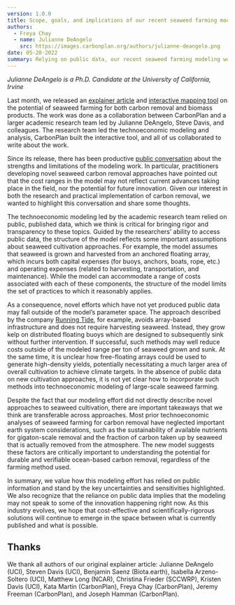 ```yaml
---
version: 1.0.0
title: Scope, goals, and implications of our recent seaweed farming modeling work
authors:
  - Freya Chay
  - name: Julianne DeAngelo
    src: https://images.carbonplan.org/authors/julianne-deangelo.png
date: 05-20-2022
summary: Relying on public data, our recent seaweed farming modeling work made key assumptions about seaweed cultivation. We summarize why making these assumptions was necessary, and why as a result the modeled costs may not capture current advances taking place in the field.
---
```


_<Secondary>Julianne DeAngelo is a Ph.D. Candidate at the University of California, Irvine</Secondary>_

Last month, we released an [explainer article](https://carbonplan.org/research/seaweed-farming-explainer) and [interactive mapping tool](https://carbonplan.org/research/seaweed-farming) on the potential of seaweed farming for both carbon removal and biomass products. The work was done as a collaboration between CarbonPlan and a larger academic research team led by Julianne DeAngelo, Steve Davis, and colleagues. The research team led the technoeconomic modeling and analysis, CarbonPlan built the interactive tool, and all of us collaborated to write about the work.

Since its release, there has been productive [public conversation](https://twitter.com/RobertHoglund/status/1504250477977890823) about the strengths and limitations of the modeling work. In particular, practitioners developing novel seaweed carbon removal approaches have pointed out that the cost ranges in the model may not reflect current advances taking place in the field, nor the potential for future innovation. Given our interest in both the research and practical implementation of carbon removal, we wanted to highlight this conversation and share some thoughts.

The technoeconomic modeling led by the academic research team relied on public, published data, which we think is critical for bringing rigor and transparency to these topics. Guided by the researchers’ ability to access public data, the structure of the model reflects some important assumptions about seaweed cultivation approaches. For example, the model assumes that seaweed is grown and harvested from an anchored floating array, which incurs both capital expenses (for buoys, anchors, boats, rope, etc.) and operating expenses (related to harvesting, transportation, and maintenance). While the model can accommodate a range of costs associated with each of these components, the structure of the model limits the set of practices to which it reasonably applies.

As a consequence, novel efforts which have not yet produced public data may fall outside of the model’s parameter space. The approach described by the company [Running Tide](https://www.runningtide.com/), for example, avoids array-based infrastructure and does not require harvesting seaweed. Instead, they grow kelp on distributed floating buoys which are designed to subsequently sink without further intervention. If successful, such methods may well reduce costs outside of the modeled range per ton of seaweed grown and sunk. At the same time, it is unclear how free-floating arrays could be used to generate high-density yields, potentially necessitating a much larger area of overall cultivation to achieve climate targets. In the absence of public data on new cultivation approaches, it is not yet clear how to incorporate such methods into technoeconomic modeling of large-scale seaweed farming.

Despite the fact that our modeling effort did not directly describe novel approaches to seaweed cultivation, there are important takeaways that we think are transferable across approaches. Most prior technoeconomic analyses of seaweed farming for carbon removal have neglected important earth system considerations, such as the sustainability of available nutrients for gigaton-scale removal and the fraction of carbon taken up by seaweed that is actually removed from the atmosphere. The new model suggests these factors are critically important to understanding the potential for durable and verifiable ocean-based carbon removal, regardless of the farming method used.

In summary, we value how this modeling effort has relied on public information and stand by the key uncertainties and sensitivities highlighted. We also recognize that the reliance on public data implies that the modeling may not speak to some of the innovation happening right now. As this industry evolves, we hope that cost-effective and scientifically-rigorous solutions will continue to emerge in the space between what is currently published and what is possible.

## Thanks

We thank all authors of our original explainer article: Julianne DeAngelo (UCI), Steven Davis (UCI), Benjamin Saenz (Biota.earth), Isabella Arzeno-Soltero (UCI), Matthew Long (NCAR), Christina Frieder (SCCWRP), Kristen Davis (UCI), Kata Martin (CarbonPlan), Freya Chay (CarbonPlan), Jeremy Freeman (CarbonPlan), and Joseph Hamman (CarbonPlan).
